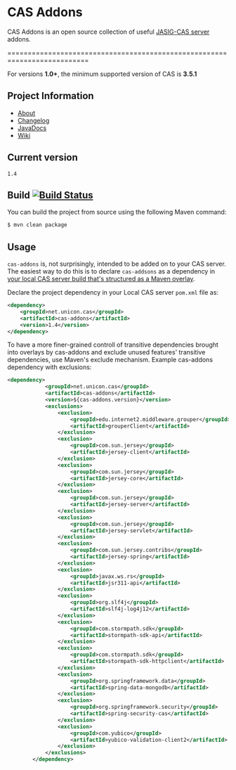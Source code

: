 # CAS Addons
CAS Addons is an open source collection of useful [JASIG-CAS server](http://www.jasig.org/cas) addons.

==========================================================================

For versions **1.0+**, the minimum supported version of CAS is **3.5.1**


## Project Information

* [About](http://unicon.github.io/cas-addons/)
* [Changelog](https://github.com/Unicon/cas-addons/blob/master/changelog.md) 
* [JavaDocs](http://unicon.github.com/cas-addons/apidocs/index.html)
* [Wiki](https://github.com/Unicon/cas-addons/wiki)

## Current version
`1.4`

## Build [![Build Status](https://secure.travis-ci.org/Unicon/cas-addons.png)](http://travis-ci.org/Unicon/cas-addons)
You can build the project from source using the following Maven command:

```bash
$ mvn clean package
```

## Usage

`cas-addons` is, not surprisingly, intended to be added on to your CAS server.  The easiest way to do this is to declare `cas-addsons` as a dependency in [your local CAS server build that's structured as a Maven overlay](https://wiki.jasig.org/display/CASUM/Best+Practice+-+Setting+Up+CAS+Locally+using+the+Maven2+WAR+Overlay+Method).

Declare the project dependency in your Local CAS server `pom.xml` file as:
```xml
<dependency>
    <groupId>net.unicon.cas</groupId>
    <artifactId>cas-addons</artifactId>
    <version>1.4</version>
</dependency>
```

To have a more finer-grained controll of transitive dependencies brought into overlays by cas-addons and exclude unused features' transitive dependencies, use Maven's exclude mechanism. Example cas-addons dependency with exclusions:

```xml
<dependency>
            <groupId>net.unicon.cas</groupId>
            <artifactId>cas-addons</artifactId>
            <version>${cas-addons.version}</version>			
            <exclusions>                
                <exclusion>
                    <groupId>edu.internet2.middleware.grouper</groupId>
                    <artifactId>grouperClient</artifactId>
                </exclusion>
                <exclusion>
                    <groupId>com.sun.jersey</groupId>
                    <artifactId>jersey-client</artifactId>
                </exclusion>
                <exclusion>
                    <groupId>com.sun.jersey</groupId>
                    <artifactId>jersey-core</artifactId>
                </exclusion>
                <exclusion>
                    <groupId>com.sun.jersey</groupId>
                    <artifactId>jersey-server</artifactId>
                </exclusion>
                <exclusion>
                    <groupId>com.sun.jersey</groupId>
                    <artifactId>jersey-servlet</artifactId>
                </exclusion>
                <exclusion>
                    <groupId>com.sun.jersey.contribs</groupId>
                    <artifactId>jersey-spring</artifactId>
                </exclusion>
                <exclusion>
                    <groupId>javax.ws.rs</groupId>
                    <artifactId>jsr311-api</artifactId>
                </exclusion>
                <exclusion>
                    <groupId>org.slf4j</groupId>
                    <artifactId>slf4j-log4j12</artifactId>
                </exclusion>
                <exclusion>
                    <groupId>com.stormpath.sdk</groupId>
                    <artifactId>stormpath-sdk-api</artifactId>
                </exclusion>
                <exclusion>
                    <groupId>com.stormpath.sdk</groupId>
                    <artifactId>stormpath-sdk-httpclient</artifactId>
                </exclusion>
                <exclusion>
                    <groupId>org.springframework.data</groupId>
                    <artifactId>spring-data-mongodb</artifactId>
                </exclusion>
                <exclusion>
                    <groupId>org.springframework.security</groupId>
                    <artifactId>spring-security-cas</artifactId>
                </exclusion>
                <exclusion>
                    <groupId>com.yubico</groupId>
                    <artifactId>yubico-validation-client2</artifactId>
                </exclusion>
            </exclusions>
        </dependency>
```
